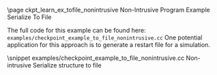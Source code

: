 \page ckpt_learn_ex_tofile_nonintrusive Non-Intrusive Program Example Serialize To File

The full code for this example can be found here:
`examples/checkpoint_example_to_file_nonintrusive.cc`
One potential application for this approach is to generate a restart file
for a simulation.

\snippet examples/checkpoint_example_to_file_nonintrusive.cc Non-intrusive Serialize structure to file
